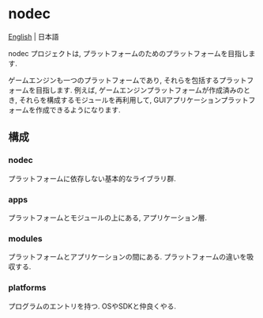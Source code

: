 # nodec
[English](./README.md) | 日本語

nodec プロジェクトは, プラットフォームのためのプラットフォームを目指します.

ゲームエンジンも一つのプラットフォームであり, それらを包括するプラットフォームを目指します. 例えば, ゲームエンジンプラットフォームが作成済みのとき, それらを構成するモジュールを再利用して, GUIアプリケーションプラットフォームを作成できるようになります.

## 構成
### nodec
プラットフォームに依存しない基本的なライブラリ群.

### apps
プラットフォームとモジュールの上にある, アプリケーション層.

### modules
プラットフォームとアプリケーションの間にある.
プラットフォームの違いを吸収する.

### platforms
プログラムのエントリを持つ.
OSやSDKと仲良くやる.
